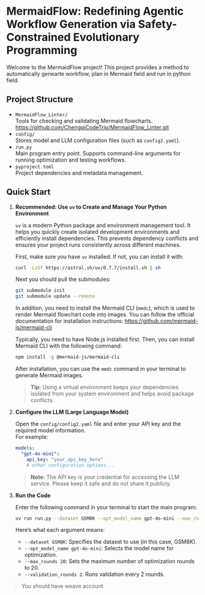 # MermaidFlow: Redefining Agentic Workflow Generation via Safety-Constrained Evolutionary Programming

Welcome to the MermaidFlow project! This project provides a method to automatically genearte workflow, plan in Mermaid field and run in python field. 

## Project Structure

- `MermaidFlow_Linter/`  
  Tools for checking and validating Mermaid flowcharts. https://github.com/ChengqiCodeTrip/MermaidFlow_Linter.git
- `config/`  
  Stores model and LLM configuration files (such as `config2.yaml`).
- `run.py`  
  Main program entry point. Supports command-line arguments for running optimization and testing workflows.
- `pyproject.toml`  
  Project dependencies and metadata management.

## Quick Start

1. **Recommended: Use `uv` to Create and Manage Your Python Environment**

   `uv` is a modern Python package and environment management tool. It helps you quickly create isolated development environments and efficiently install dependencies. This prevents dependency conflicts and ensures your project runs consistently across different machines.

   First, make sure you have `uv` installed. If not, you can install it with:

   ```bash
   curl -LsSf https://astral.sh/uv/0.7.7/install.sh | sh
   ```

   Next you should pull the submodules:
   ```bash
   git submodule init
   git submodule update --remote
   ```

   In addition, you need to install the Mermaid CLI (`mmdc`), which is used to render Mermaid flowchart code into images. You can follow the official documentation for installation instructions: https://github.com/mermaid-js/mermaid-cli

   Typically, you need to have Node.js installed first. Then, you can install Mermaid CLI with the following command:

   ```bash
   npm install -g @mermaid-js/mermaid-cli
   ```

   After installation, you can use the `mmdc` command in your terminal to generate Mermaid images.

   > **Tip:** Using a virtual environment keeps your dependencies isolated from your system environment and helps avoid package conflicts.

2. **Configure the LLM (Large Language Model)**

   Open the `config/config2.yaml` file and enter your API key and the required model information.  
   For example:

   ```yaml
   models:
     "gpt-4o-mini":
       api_key: "your_api_key_here"
       # other configuration options...
   ```

   > **Note:** The API key is your credential for accessing the LLM service. Please keep it safe and do not share it publicly.

3. **Run the Code**

   Enter the following command in your terminal to start the main program:

   ```bash
   uv run run.py --dataset GSM8K --opt_model_name gpt-4o-mini --max_rounds 20 --validation_rounds 2
   ```

   Here’s what each argument means:
   - `--dataset GSM8K`: Specifies the dataset to use (in this case, GSM8K).
   - `--opt_model_name gpt-4o-mini`: Selects the model name for optimization.
   - `--max_rounds 20`: Sets the maximum number of optimization rounds to 20.
   - `--validation_rounds 2`: Runs validation every 2 rounds.

> You should have weave account